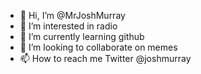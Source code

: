 - 👋 Hi, I’m @MrJoshMurray
- 👀 I’m interested in radio
- 🌱 I’m currently learning github
- 💞️ I’m looking to collaborate on memes
- 📫 How to reach me Twitter @joshmurray

<!---
MrJoshMurray/MrJoshMurray is a ✨ special ✨ repository because its `README.md` (this file) appears on your GitHub profile.
You can click the Preview link to take a look at your changes.
--->
